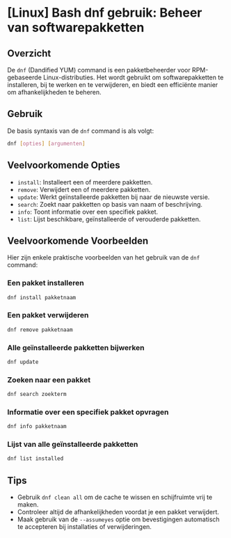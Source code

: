 # [Linux] Bash dnf gebruik: Beheer van softwarepakketten

## Overzicht
De `dnf` (Dandified YUM) command is een pakketbeheerder voor RPM-gebaseerde Linux-distributies. Het wordt gebruikt om softwarepakketten te installeren, bij te werken en te verwijderen, en biedt een efficiënte manier om afhankelijkheden te beheren.

## Gebruik
De basis syntaxis van de `dnf` command is als volgt:

```bash
dnf [opties] [argumenten]
```

## Veelvoorkomende Opties
- `install`: Installeert een of meerdere pakketten.
- `remove`: Verwijdert een of meerdere pakketten.
- `update`: Werkt geïnstalleerde pakketten bij naar de nieuwste versie.
- `search`: Zoekt naar pakketten op basis van naam of beschrijving.
- `info`: Toont informatie over een specifiek pakket.
- `list`: Lijst beschikbare, geïnstalleerde of verouderde pakketten.

## Veelvoorkomende Voorbeelden
Hier zijn enkele praktische voorbeelden van het gebruik van de `dnf` command:

### Een pakket installeren
```bash
dnf install pakketnaam
```

### Een pakket verwijderen
```bash
dnf remove pakketnaam
```

### Alle geïnstalleerde pakketten bijwerken
```bash
dnf update
```

### Zoeken naar een pakket
```bash
dnf search zoekterm
```

### Informatie over een specifiek pakket opvragen
```bash
dnf info pakketnaam
```

### Lijst van alle geïnstalleerde pakketten
```bash
dnf list installed
```

## Tips
- Gebruik `dnf clean all` om de cache te wissen en schijfruimte vrij te maken.
- Controleer altijd de afhankelijkheden voordat je een pakket verwijdert.
- Maak gebruik van de `--assumeyes` optie om bevestigingen automatisch te accepteren bij installaties of verwijderingen.